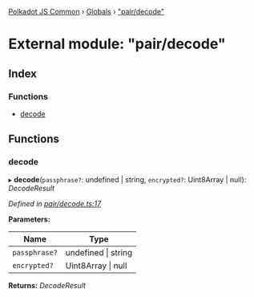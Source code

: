 [Polkadot JS Common](../README.md) › [Globals](../globals.md) › ["pair/decode"](_pair_decode_.md)

# External module: "pair/decode"

## Index

### Functions

* [decode](_pair_decode_.md#decode)

## Functions

###  decode

▸ **decode**(`passphrase?`: undefined | string, `encrypted?`: Uint8Array | null): *DecodeResult*

*Defined in [pair/decode.ts:17](https://github.com/polkadot-js/common/blob/3910853b/packages/keyring/src/pair/decode.ts#L17)*

**Parameters:**

Name | Type |
------ | ------ |
`passphrase?` | undefined &#124; string |
`encrypted?` | Uint8Array &#124; null |

**Returns:** *DecodeResult*
